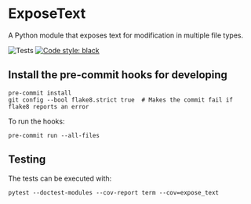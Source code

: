 # ExposeText

A Python module that exposes text for modification in multiple file types.

![Tests](https://github.com/langhabel/expose-text/workflows/Tests/badge.svg?branch=master)
[![Code style: black](https://img.shields.io/badge/code%20style-black-000000.svg?style=flat-square)](https://github.com/ambv/black)

## Install the pre-commit hooks for developing

```
pre-commit install
git config --bool flake8.strict true  # Makes the commit fail if flake8 reports an error
```

To run the hooks:
```
pre-commit run --all-files
```

## Testing

The tests can be executed with:
```
pytest --doctest-modules --cov-report term --cov=expose_text
```
